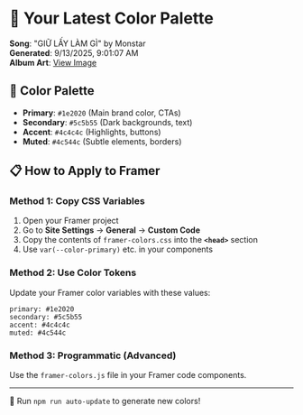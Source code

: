 # 🎨 Your Latest Color Palette

**Song**: "GIỮ LẤY LÀM GÌ" by Monstar  
**Generated**: 9/13/2025, 9:01:07 AM  
**Album Art**: [View Image](https://lastfm.freetls.fastly.net/i/u/300x300/1c2305701f93eb463a6ff4f9b96df594.jpg)

## 🎨 Color Palette
- **Primary**: `#1e2020` (Main brand color, CTAs)
- **Secondary**: `#5c5b55` (Dark backgrounds, text)  
- **Accent**: `#4c4c4c` (Highlights, buttons)
- **Muted**: `#4c544c` (Subtle elements, borders)

## 📋 How to Apply to Framer

### Method 1: Copy CSS Variables
1. Open your Framer project
2. Go to **Site Settings** → **General** → **Custom Code**
3. Copy the contents of `framer-colors.css` into the **`<head>`** section
4. Use `var(--color-primary)` etc. in your components

### Method 2: Use Color Tokens
Update your Framer color variables with these values:
```
primary: #1e2020
secondary: #5c5b55
accent: #4c4c4c
muted: #4c544c
```

### Method 3: Programmatic (Advanced)
Use the `framer-colors.js` file in your Framer code components.

---
🔄 Run `npm run auto-update` to generate new colors!